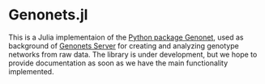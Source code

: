 # Genonets.jl
This is a Julia implementaion of the [Python package Genonet](https://github.com/fkhalid/genonets), used as background of [Genonets Server](http://ieu-genonets.uzh.ch/) for creating and analyzing genotype networks from raw data. The library is under development, but we hope to provide documentation as soon as we have the main functionality implemented.

